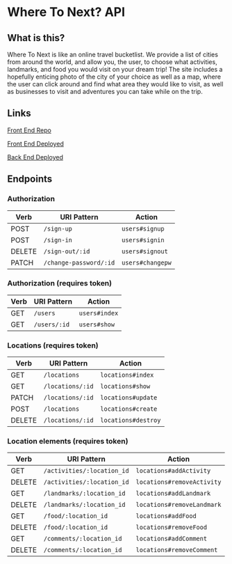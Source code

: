 # Where To Next? API
## What is this?
Where To Next is like an online travel bucketlist. We provide a list of cities from around the world, and allow you, the user, to choose what activities, landmarks, and food you would visit on your dream trip! The site includes a hopefully enticing photo of the city of your choice as well as a map, where the user can click around and find what area they would like to visit, as well as businesses to visit and adventures you can take while on the trip.

## Links
[Front End Repo](https://github.com/git-me-baby-1-more-time/where-to-next-front)

[Front End Deployed](https://git-me-baby-1-more-time.github.io/where-to-next-front/)

[Back End Deployed](https://aqueous-spire-71565.herokuapp.com/)

## Endpoints
### Authorization
Verb | URI Pattern | Action
--- | --- | ---
POST | `/sign-up` | `users#signup`
POST | `/sign-in` | `users#signin`
DELETE | `/sign-out/:id` | `users#signout`
PATCH | `/change-password/:id` | `users#changepw`

### Authorization (requires token)
Verb | URI Pattern | Action
--- | --- | ---
GET | `/users` | `users#index`
GET | `/users/:id` | `users#show`

### Locations (requires token)
Verb | URI Pattern | Action
--- | --- | ---
GET | `/locations` | `locations#index`
GET | `/locations/:id` | `locations#show`
PATCH | `/locations/:id` | `locations#update`
POST | `/locations` | `locations#create`
DELETE | `/locations/:id` | `locations#destroy`

### Location elements (requires token)
Verb | URI Pattern | Action
--- | --- | ---
GET | `/activities/:location_id` | `locations#addActivity`
DELETE | `/activities/:location_id` | `locations#removeActivity`
GET | `/landmarks/:location_id` | `locations#addLandmark`
DELETE | `/landmarks/:location_id` | `locations#removeLandmark`
GET | `/food/:location_id` | `locations#addFood`
DELETE | `/food/:location_id` | `locations#removeFood`
GET | `/comments/:location_id` | `locations#addComment`
DELETE | `/comments/:location_id` | `locations#removeComment`
